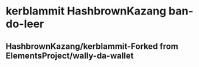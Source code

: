 # kerblammit HashbrownKazang ban-do-leer

## HashbrownKazang/kerblammit-Forked from ElementsProject/wally-da-wallet
